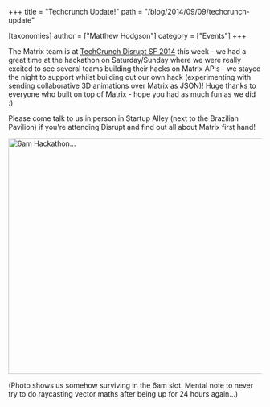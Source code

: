 +++
title = "Techcrunch Update!"
path = "/blog/2014/09/09/techcrunch-update"

[taxonomies]
author = ["Matthew Hodgson"]
category = ["Events"]
+++

The Matrix team is at <a href="http://techcrunch.com/events/disrupt-sf-2014/">TechCrunch Disrupt SF 2014</a> this week - we had a great time at the hackathon on Saturday/Sunday where we were really excited to see several teams building their hacks on Matrix APIs - we stayed the night to support whilst building out our own hack (experimenting with sending collaborative 3D animations over Matrix as JSON)! Huge thanks to everyone who built on top of Matrix - hope you had as much fun as we did :)

Please come talk to us in person in Startup Alley (next to the Brazilian Pavilion) if you're attending Disrupt and find out all about Matrix first hand!

<a href="http://matrix.org/blog/wp-content/uploads/2014/09/6am.jpg"><img class="aligncenter size-large wp-image-138" src="http://matrix.org/blog/wp-content/uploads/2014/09/6am-1024x768.jpg" alt="6am Hackathon..." width="625" height="468" /></a>

(Photo shows us somehow surviving in the 6am slot. Mental note to never try to do raycasting vector maths after being up for 24 hours again...)
